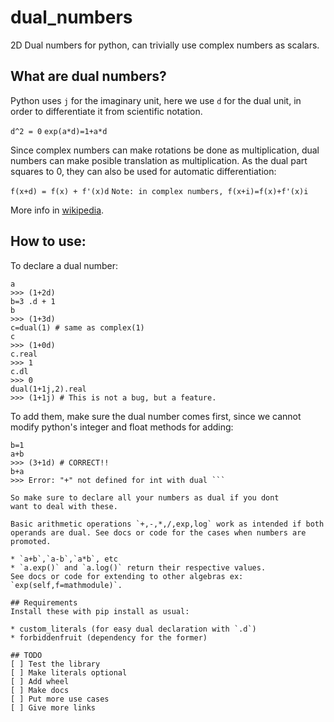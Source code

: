 # dual_numbers
2D Dual numbers for python, can trivially use complex numbers as scalars.

## What are dual numbers?
Python uses ```j``` for the imaginary unit, here we use ```d```  for
the dual unit, in order to differentiate it from scientific notation.
 
```d^2 = 0```
```exp(a*d)=1+a*d```

Since complex numbers can make rotations be done as multiplication,
dual numbers can make posible translation as multiplication. As the dual
part squares to 0, they can also be used for automatic differentiation:

```f(x+d) = f(x) + f'(x)d```
```Note: in complex numbers, f(x+i)=f(x)+f'(x)i```

More info in [wikipedia](https://en.wikipedia.org/wiki/Dual_number).
## How to use:
To declare a dual number:
```a=dual(1,2)
a
>>> (1+2d)
b=3 .d + 1
b
>>> (1+3d)
c=dual(1) # same as complex(1)
c
>>> (1+0d)
c.real
>>> 1
c.dl
>>> 0
dual(1+1j,2).real
>>> (1+1j) # This is not a bug, but a feature.
```

To add them, make sure the dual number comes first, since we cannot modify
python's integer and float methods for adding:

```a=1 .e + 2
b=1
a+b
>>> (3+1d) # CORRECT!!
b+a
>>> Error: "+" not defined for int with dual ```

So make sure to declare all your numbers as dual if you dont 
want to deal with these.

Basic arithmetic operations `+,-,*,/,exp,log` work as intended if both
operands are dual. See docs or code for the cases when numbers are promoted.

* `a+b`,`a-b`,`a*b`, etc
* `a.exp()` and `a.log()` return their respective values. 
See docs or code for extending to other algebras ex: `exp(self,f=mathmodule)`.

## Requirements
Install these with pip install as usual:

* custom_literals (for easy dual declaration with `.d`)
* forbiddenfruit (dependency for the former)

## TODO
[ ] Test the library
[ ] Make literals optional
[ ] Add wheel
[ ] Make docs
[ ] Put more use cases
[ ] Give more links

